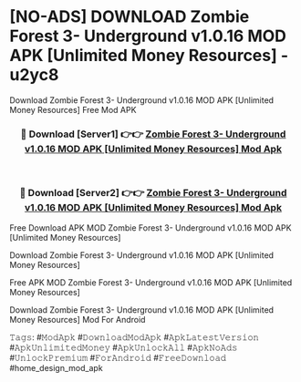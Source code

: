 # [NO-ADS] DOWNLOAD Zombie Forest 3- Underground v1.0.16 MOD APK [Unlimited Money Resources] - u2yc8
Download Zombie Forest 3- Underground v1.0.16 MOD APK [Unlimited Money Resources] Free Mod APK

<div align="center">
<h3>🔴 Download [Server1] 👉👉 <a href="https://apk-comot.site?title=Zombie_Forest_3-_Underground_v1.0.16_MOD_APK_[Unlimited_Money_Resources]">Zombie Forest 3- Underground v1.0.16 MOD APK [Unlimited Money Resources] Mod Apk</a></h3><br>

<h3>🔴 Download [Server2] 👉👉 <a href="https://apk-comot.site?title=Zombie_Forest_3-_Underground_v1.0.16_MOD_APK_[Unlimited_Money_Resources]">Zombie Forest 3- Underground v1.0.16 MOD APK [Unlimited Money Resources] Mod Apk</a></h3>
</div>


Free Download APK MOD Zombie Forest 3- Underground v1.0.16 MOD APK [Unlimited Money Resources]

Download Zombie Forest 3- Underground v1.0.16 MOD APK [Unlimited Money Resources] 

Free APK MOD Zombie Forest 3- Underground v1.0.16 MOD APK [Unlimited Money Resources] 

Download Zombie Forest 3- Underground v1.0.16 MOD APK [Unlimited Money Resources] Mod For Android

𝚃𝚊𝚐𝚜: #𝙼𝚘𝚍𝙰𝚙𝚔 #𝙳𝚘𝚠𝚗𝚕𝚘𝚊𝚍𝙼𝚘𝚍𝙰𝚙𝚔 #𝙰𝚙𝚔𝙻𝚊𝚝𝚎𝚜𝚝𝚅𝚎𝚛𝚜𝚒𝚘𝚗 #𝙰𝚙𝚔𝚄𝚗𝚕𝚒𝚖𝚒𝚝𝚎𝚍𝙼𝚘𝚗𝚎𝚢 #𝙰𝚙𝚔𝚄𝚗𝚕𝚘𝚌𝚔𝙰𝚕𝚕 #𝙰𝚙𝚔𝙽𝚘𝙰𝚍𝚜 #𝚄𝚗𝚕𝚘𝚌𝚔𝙿𝚛𝚎𝚖𝚒𝚞𝚖 #𝙵𝚘𝚛𝙰𝚗𝚍𝚛𝚘𝚒𝚍 #𝙵𝚛𝚎𝚎𝙳𝚘𝚠𝚗𝚕𝚘𝚊𝚍 #home_design_mod_apk